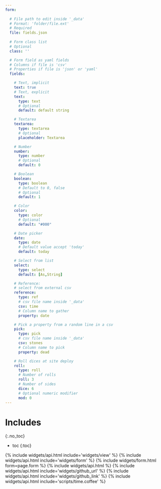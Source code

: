```yaml
---
form:
 
  # File path to edit inside '_data'
  # Format: 'folder/file.ext'
  # Required
  file: fields.json
 
  # Form class list
  # Optional
  class: ''

  # Form field as yaml fields
  # Columns if file is 'csv'
  # Properties if file is 'json' or 'yaml'
  fields:

    # Text, implicit
    text: true
    # Text, explicit
    text:
      type: text
      # Optional
      default: default string

    # Textarea
    textarea:
      type: textarea
      # Optional
      placeholder: Textarea

    # Number
    number:
      type: number
      # Optional
      default: 0

    # Boolean
    boolean:
      type: boolean
      # Default to 0, false
      # Optional
      default: 1

    # Color
    color:
      type: color
      # Optional
      default: "#000"

    # Date picker
    date:
      type: date
      # Default value accept 'today'
      default: today

    # Select from list
    select:
      type: select
      default: [As,String]

    # Reference:
    # select from external csv
    reference:
      type: ref
      # csv file name inside '_data'
      csv: time
      # Column name to gather
      property: date

    # Pick a property from a random line in a csv
    pick:
      type: pick
      # csv file name inside '_data'
      csv: stones
      # Column name to pick
      property: dead

    # Roll dices at site deploy
    roll:
      type: roll
      # Number of rolls
      roll: 3
      # Number of sides
      dice: 6
      # Optional numeric modifier
      mod: 0
---
```

# Includes
{:.no_toc}
- toc
{:toc}

{% include widgets/api.html include='widgets/view' %}
{% include widgets/api.html include='widgets/form' %}
{% include widgets/form.html form=page.form %}
{% include widgets/api.html %}
{% include widgets/api.html include='widgets/github_url' %}
{% include widgets/api.html include='widgets/github_link' %}
{% include widgets/api.html include='scripts/time.coffee' %}